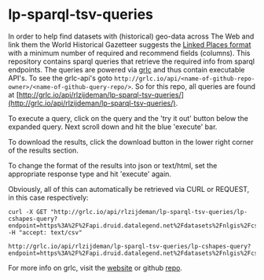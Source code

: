 # lp-sparql-tsv-queries

In order to help find datasets with (historical) geo-data across The Web and link them the World Historical Gazetteer suggests the [Linked Places format](https://github.com/LinkedPasts/linked-places/blob/master/tsv.md) with a minimum number of required and recommend fields (columns). This repository contains sparql queries that retrieve the required info from sparql endpoints.
The queries are powered via [grlc](http://grlc.io) and thus contain executable API's. To see the grlc-api's goto `http://grlc.io/api/<name-of-github-repo-owner>/<name-of-github-query-repo/>`. So for this repo, all queries are found at [http://grlc.io/api/rlzijdeman/lp-sparql-tsv-queries/](http://grlc.io/api/rlzijdeman/lp-sparql-tsv-queries/).

To execute a query, click on the query and the 'try it out' button below the expanded query. Next scroll down and hit the blue 'execute' bar.

To download the results, click the download button in the lower right corner of the results section.

To change the format of the results into json or text/html, set the appropriate response type and hit 'execute' again.

Obviously, all of this can automatically be retrieved via CURL or REQUEST, in this case respectively:
```
curl -X GET "http://grlc.io/api/rlzijdeman/lp-sparql-tsv-queries/lp-cshapes-query?endpoint=https%3A%2F%2Fapi.druid.datalegend.net%2Fdatasets%2Fnlgis%2Fcshapes%2Fservices%2Fcshapes%2Fsparql" -H "accept: text/csv"
```

```
http://grlc.io/api/rlzijdeman/lp-sparql-tsv-queries/lp-cshapes-query?endpoint=https%3A%2F%2Fapi.druid.datalegend.net%2Fdatasets%2Fnlgis%2Fcshapes%2Fservices%2Fcshapes%2Fsparql
```

For more info on grlc, visit the [website](http://grlc.io) or github [repo](https://github.com/CLARIAH/grlc).

